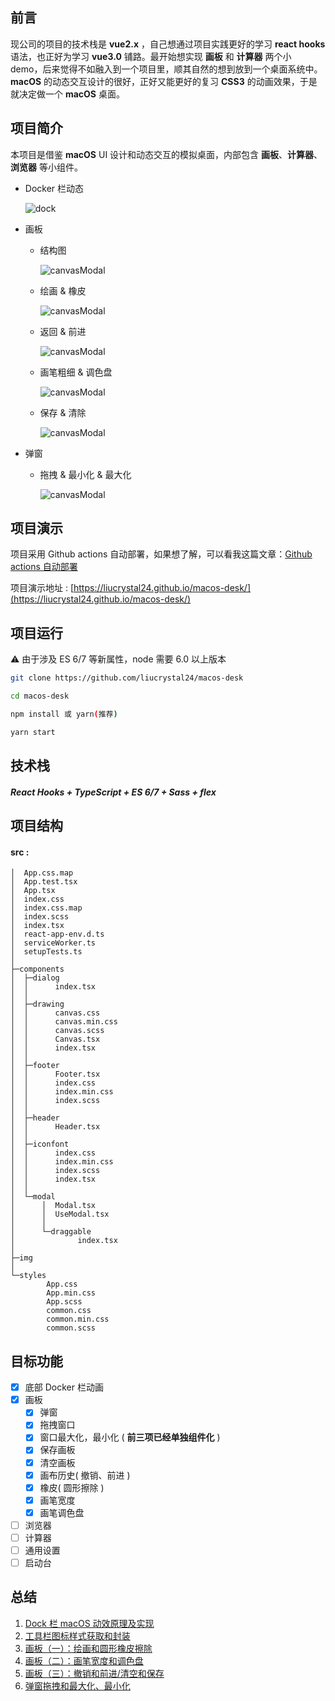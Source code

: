## 前言

现公司的项目的技术栈是 **vue2.x** ，自己想通过项目实践更好的学习 **react hooks** 语法，也正好为学习 **vue3.0** 铺路。最开始想实现 **画板** 和 **计算器** 两个小 demo，后来觉得不如融入到一个项目里，顺其自然的想到放到一个桌面系统中。**macOS** 的动态交互设计的很好，正好又能更好的复习 **CSS3** 的动画效果，于是就决定做一个 **macOS** 桌面。

## 项目简介

本项目是借鉴 **macOS** UI 设计和动态交互的模拟桌面，内部包含 **画板**、**计算器**、**浏览器** 等小组件。

- Docker 栏动态

  ![dock](record/gif/docker.gif)

- 画板

  - 结构图

    ![canvasModal](record/canvasModal/canvasModal.png)

  - 绘画 & 橡皮

    ![canvasModal](record/gif/write&earaser.gif)

  - 返回 & 前进

    ![canvasModal](record/gif/back&go.gif)

  - 画笔粗细 & 调色盘

    ![canvasModal](record/gif/width&color.gif)

  - 保存 & 清除

    ![canvasModal](record/gif/save&clear.gif)

- 弹窗

  - 拖拽 & 最小化 & 最大化

    ![canvasModal](record/gif/draggle&max.gif)

## 项目演示

项目采用 Github actions 自动部署，如果想了解，可以看我这篇文章：[Github actions 自动部署](https://github.com/liucrystal24/Notebook/issues/13)

项目演示地址 : [https://liucrystal24.github.io/macos-desk/](https://liucrystal24.github.io/macos-desk/)

## 项目运行

:warning: 由于涉及 ES 6/7 等新属性，node 需要 6.0 以上版本

```bash
git clone https://github.com/liucrystal24/macos-desk

cd macos-desk

npm install 或 yarn(推荐)

yarn start
```

## 技术栈

##### React Hooks + TypeScript + ES 6/7 + Sass + flex

## 项目结构

#### src :

```tree
│  App.css.map
│  App.test.tsx
│  App.tsx
│  index.css
│  index.css.map
│  index.scss
│  index.tsx
│  react-app-env.d.ts
│  serviceWorker.ts
│  setupTests.ts
│
├─components
│  ├─dialog
│  │      index.tsx
│  │
│  ├─drawing
│  │      canvas.css
│  │      canvas.min.css
│  │      canvas.scss
│  │      Canvas.tsx
│  │      index.tsx
│  │
│  ├─footer
│  │      Footer.tsx
│  │      index.css
│  │      index.min.css
│  │      index.scss
│  │
│  ├─header
│  │      Header.tsx
│  │
│  ├─iconfont
│  │      index.css
│  │      index.min.css
│  │      index.scss
│  │      index.tsx
│  │
│  └─modal
│      │  Modal.tsx
│      │  UseModal.tsx
│      │
│      └─draggable
│              index.tsx
│
├─img
│
└─styles
        App.css
        App.min.css
        App.scss
        common.css
        common.min.css
        common.scss

```

## 目标功能

- [x] 底部 Docker 栏动画
- [x] 画板
  - [x] 弹窗
  - [x] 拖拽窗口
  - [x] 窗口最大化，最小化 ( **前三项已经单独组件化** )
  - [x] 保存画板
  - [x] 清空画板
  - [x] 画布历史( 撤销、前进 )
  - [x] 橡皮( 圆形擦除 )
  - [x] 画笔宽度
  - [x] 画笔调色盘
- [ ] 浏览器
- [ ] 计算器
- [ ] 通用设置
- [ ] 启动台

## 总结

1. [Dock 栏 macOS 动效原理及实现](https://github.com/liucrystal24/Notebook/issues/14)
2. [工具栏图标样式获取和封装](https://github.com/liucrystal24/Notebook/issues/18)
3. [画板（一）：绘画和圆形橡皮擦除](https://github.com/liucrystal24/Notebook/issues/15)
4. [画板（二）：画笔宽度和调色盘](https://github.com/liucrystal24/Notebook/issues/16)
5. [画板（三）：撤销和前进/清空和保存](https://github.com/liucrystal24/Notebook/issues/17)
6. [弹窗拖拽和最大化、最小化](https://github.com/liucrystal24/Notebook/issues/19)
